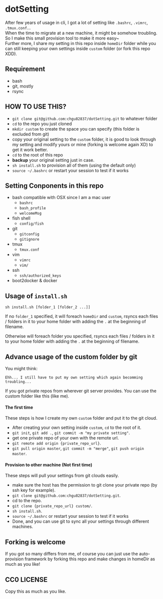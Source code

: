dotSetting
==========

After few years of usage in cli, I got a lot of setting like `.bashrc`, `.vimrc`, `.tmux.conf`...  
When the time to migrate at a new machine, it might be somehow troubling. So I make this small provision tool to make it more easy~  
Further more, I share my setting in this repo inside `homeDir` folder while you can still keeping your own settings inside `custom` folder (or fork this repo XDD).

## Requirement

 * bash
 * git, mostly
 * rsync

## HOW TO USE THIS?

 * `git clone git@github.com:chgu82837/dotSetting.git` to whatever folder
 * `cd` to the repo you just cloned
 * `mkdir custom` to create the space you can specify (this folder is excluded from git)
 * copy your original setting to the `custom` folder, it is good to look through my setting and modify yours or mine (forking is welcome again XD) to get it work better.
 * `cd` to the root of this repo
 * **backup** your original setting just in case.
 * `sh install.sh` to provision all of them (using the default only)
 * `source ~/.bashrc` or restart your session to test if it works

## Setting Conponents in this repo

 * bash compatible with OSX since I am a mac user
    * `bashrc`
    * `bash_profile`
    * `welcomeMsg`
 * fish shell
    * `config/fish`
 * git
    * `gitconfig`
    * `gitignore`
 * tmux
    * `tmux.conf`
 * vim
    * `vimrc`
    * `vim/`
 * ssh
    * `ssh/authorized_keys`
 * boot2docker & docker

## Usage of `install.sh`

```
sh install.sh [folder_1 [folder_2 ...]]
```

If no `folder_1` specified, it will foreach `homeDir` and `custom`, rsyncs each files / folders in it to your home folder with adding the `.` at the beginning of filename.  

Otherwise will foreach folder you specified, rsyncs each files / folders in it to your home folder with adding the `.` at the beginning of filename.  

## Advance usage of the custom folder by git

You might think:  

```
Ehh... I still have to put my own setting which again becomming troubling...  
```

If you got private repos from wherever git server provides. You can use the custom folder like this (like me).  

#### The first time

These steps is how I create my own `custom` folder and put it to the git cloud.  

 * After creating your own setting inside `custom`, `cd` to the root of it.
 * `git init`, `git add .`, `git commit -m "my private setting"`.
 * get one private repo of your own with the remote url.
 * `git remote add origin {private_repo_url}`.
 * `git pull origin master`, `git commit -m "merge"`, `git push origin master`.

#### Provision to other machine (Not first time)

These steps will pull your settings from git clouds easily.  

 * make sure the host has the permission to git clone your private repo (by ssh key for example).
 * `git clone git@github.com:chgu82837/dotSetting.git`.
 * cd to the repo.
 * `git clone {private_repo_url} custom/`.
 * `sh install.sh`.
 * `source ~/.bashrc` or restart your session to test if it works
 * Done, and you can use git to sync all your settings through different machines.

## Forking is welcome

If you got so many differs from me, of course you can just use the auto-provision framework by forking this repo and make changes in homeDir as much as you like!

## CC0 LICENSE

Copy this as much as you like.
